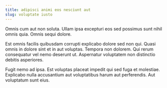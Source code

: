 ```yaml
---
title: adipisci animi eos nesciunt aut
slug: voluptate iusto
---
```


Omnis cum aut non soluta. Ullam ipsa excepturi eos sed possimus sunt nihil omnis quia. Omnis sequi dolore.

Est omnis facilis quibusdam corrupti explicabo dolore sed non qui. Quasi omnis in dolore sint et in aut voluptas. Tempora non dolorem. Qui rerum consequatur vel nemo deserunt ut. Aspernatur voluptatem non distinctio debitis asperiores.

Fugit nemo ad ipsa. Est voluptas placeat impedit qui sed fuga et molestiae. Explicabo nulla accusantium aut voluptatibus harum aut perferendis. Aut voluptatum sunt eius.
